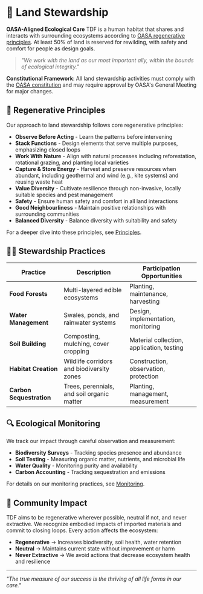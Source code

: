 # 🌳 Land Stewardship

**OASA-Aligned Ecological Care** TDF is a human habitat that shares and interacts with surrounding ecosystems according to [OASA regenerative principles](https://oasa.earth). At least 50% of land is reserved for rewilding, with safety and comfort for people as design goals.

> *"We work with the land as our most important ally, within the bounds of ecological integrity."*

**Constitutional Framework**: All land stewardship activities must comply with the [OASA constitution](https://oasa.earth) and may require approval by OASA's General Meeting for major changes.

## 🌱 Regenerative Principles

Our approach to land stewardship follows core regenerative principles:

- **Observe Before Acting** - Learn the patterns before intervening
- **Stack Functions** - Design elements that serve multiple purposes, emphasizing closed loops
- **Work With Nature** - Align with natural processes including reforestation, rotational grazing, and planting local varieties
- **Capture & Store Energy** - Harvest and preserve resources when abundant, including geothermal and wind (e.g., kite systems) and reusing waste heat
- **Value Diversity** - Cultivate resilience through non-invasive, locally suitable species and pest management
- **Safety** - Ensure human safety and comfort in all land interactions
- **Good Neighbourliness** - Maintain positive relationships with surrounding communities
- **Balanced Diversity** - Balance diversity with suitability and safety

For a deeper dive into these principles, see [Principles](principles.md).

## 🧙‍♂️ Stewardship Practices

| Practice | Description | Participation Opportunities |
|----------|-------------|-------------------|
| **Food Forests** | Multi-layered edible ecosystems | Planting, maintenance, harvesting |
| **Water Management** | Swales, ponds, and rainwater systems | Design, implementation, monitoring |
| **Soil Building** | Composting, mulching, cover cropping | Material collection, application, testing |
| **Habitat Creation** | Wildlife corridors and biodiversity zones | Construction, observation, protection |
| **Carbon Sequestration** | Trees, perennials, and soil organic matter | Planting, management, measurement |

## 🔍 Ecological Monitoring

We track our impact through careful observation and measurement:

- **Biodiversity Surveys** - Tracking species presence and abundance
- **Soil Testing** - Measuring organic matter, nutrients, and microbial life
- **Water Quality** - Monitoring purity and availability
- **Carbon Accounting** - Tracking sequestration and emissions

For details on our monitoring practices, see [Monitoring](monitoring.md).

## 🌿 Community Impact

TDF aims to be regenerative wherever possible, neutral if not, and never extractive. We recognize embodied impacts of imported materials and commit to closing loops. Every action affects the ecosystem:

- **Regenerative** → Increases biodiversity, soil health, water retention
- **Neutral** → Maintains current state without improvement or harm
- **Never Extractive** → We avoid actions that decrease ecosystem health and resilience

---

*"The true measure of our success is the thriving of all life forms in our care."*
